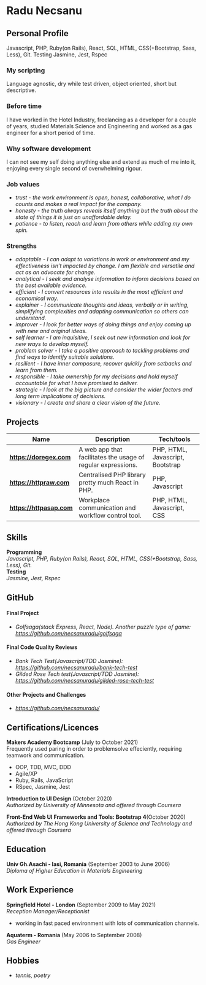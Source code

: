 # Radu Necsanu

## Personal Profile
Javascript, PHP, Ruby(on Rails), React, SQL, HTML, CSS(+Bootstrap, Sass, Less), Git. Testing Jasmine, Jest, Rspec

### My scripting
Language agnostic, dry while test driven, object oriented, short but descriptive.

### Before time
I have worked in the Hotel Industry, freelancing as a developer for a couple of years, studied Materials Science and Engineering and worked as a gas engineer for a short period of time.

### Why software development
I can not see my self doing anything else and extend as much of me into it, enjoying every single second of overwhelming rigour.

### Job values
* _trust - the work environment is open, honest, collaborative, what I do counts and makes a real impact for the company._<br />
* _honesty - the truth always reveals itself anything but the truth about the state of things it is just an unaffordable delay._<br />
* _patience - to listen, reach and learn from others while adding my own spin._<br />

### Strengths
* _adaptable - I can adapt to variations in work or environment and my effectiveness isn’t impacted by change. I am flexible and versatile and act as an advocate for change._<br />
* _analytical - I seek and analyse information to inform decisions based on the best available evidence._<br />
* _efficient - I convert resources into results in the most efficient and economical way._<br />
* _explainer - I communicate thoughts and ideas, verbally or in writing, simplifying complexities and adapting communication so others can understand._<br />
* _improver - I look for better ways of doing things and enjoy coming up with new and original ideas._<br />
* _self learner - I am inquisitive, I seek out new information and look for new ways to develop myself._<br/>
* _problem solver - I take a positive approach to tackling problems and find ways to identify suitable solutions._<br />
* _resilient - I have inner composure, recover quickly from setbacks and learn from them._<br />
* _responsible - I take ownership for my decisions and hold myself accountable for what I have promised to deliver._<br />
* _strategic - I look at the big picture and consider the wider factors and long term implications of decisions._<br />
* _visionary - I create and share a clear vision of the future._<br />

## Projects 
| Name                         | Description       | Tech/tools        |
| ---------------------------- | ----------------- | ----------------- |
| **https://doregex.com** | A web app that facilitates the usage of regular expressions. | PHP, HTML, Javascript, Bootstrap |
| **https://httpraw.com** | Centralised PHP library pretty much React in PHP. | PHP, Javascript |
| **https://httpasap.com** | Workplace communication and workflow control tool. | PHP, HTML, Javascript, CSS |

## Skills
**Programming**<br />
_Javascript, PHP, Ruby(on Rails), React, SQL, HTML, CSS(+Bootstrap, Sass, Less), Git._<br />
**Testing**<br />
_Jasmine, Jest, Rspec_

## GitHub
#### Final Project
 - _Golfsaga(stack Express, React, Node). Another puzzle type of game: https://github.com/necsanuradu/golfsaga_
#### Final Code Quality Reviews
- _Bank Tech Test(Javascript/TDD Jasmine): https://github.com/necsanuradu/bank-tech-test_
- _Gilded Rose Tech test(Javascript/TDD Jasmine): https://github.com/necsanuradu/gilded-rose-tech-test_
#### Other Projects and Challenges
- _https://github.com/necsanuradu/_

## Certifications/Licences
**Makers Academy Bootcamp** (July to October 2021)<br />
Frequently used paring in order to problemsolve effeciently, requiring teamwork and communication.
- OOP, TDD, MVC, DDD
- Agile/XP
- Ruby, Rails, JavaScript
- RSpec, Jasmine, Jest

**Introduction to UI Design** (October 2020)<br />
_Authorized by University of Minnesota and offered through Coursera_

**Front-End Web UI Frameworks and Tools: Bootstrap 4**(October 2020)<br />
_Authorized by The Hong Kong University of Science and Technology and offered through Coursera_

## Education
**Univ Gh.Asachi - Iasi, Romania** (September 2003 to June 2006)<br />
_Diploma of Higher Education in Materials Engineering_

## Work Experience
**Springfield Hotel - London** (September 2009 to May 2021) <br />
_Reception Manager/Receptionist_
- working in fast paced environment with lots of communication channels.

**Aquaterm - Romania** (May 2006 to September 2008)<br />
_Gas Engineer_

## Hobbies
* _tennis, poetry_
